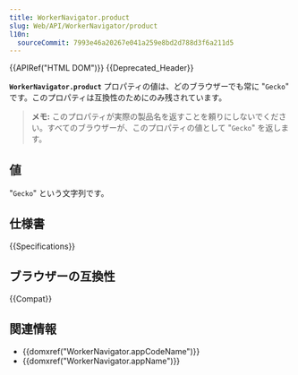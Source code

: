 ```yaml
---
title: WorkerNavigator.product
slug: Web/API/WorkerNavigator/product
l10n:
  sourceCommit: 7993e46a20267e041a259e8bd2d788d3f6a211d5
---
```


{{APIRef("HTML DOM")}} {{Deprecated_Header}}

**`WorkerNavigator.product`** プロパティの値は、どのブラウザーでも常に "`Gecko`" です。このプロパティは互換性のためにのみ残されています。

> **メモ:** このプロパティが実際の製品名を返すことを頼りにしないでください。すべてのブラウザーが、このプロパティの値として "`Gecko`" を返します。

## 値

"`Gecko`" という文字列です。

## 仕様書

{{Specifications}}

## ブラウザーの互換性

{{Compat}}

## 関連情報

- {{domxref("WorkerNavigator.appCodeName")}}
- {{domxref("WorkerNavigator.appName")}}
